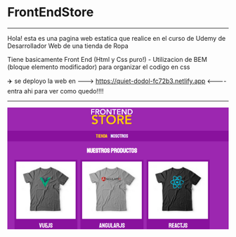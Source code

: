# FrontEndStore
--------------------------------------------------------------------------------------------------------------------------------

Hola! esta es una pagina web estatica que realice en el curso de Udemy de Desarrollador Web de una tienda de Ropa

Tiene basicamente Front End (Html y Css puro!) - Utilizacion de BEM (bloque elemento modificador) para organizar el codigo en css


:airplane: se deployo la web en ---> https://quiet-dodol-fc72b3.netlify.app <---- entra ahi para ver como quedo!!!! 

------------------------------------------------------------------------------------------------------------------------------------


![Imagen del blog ](https://github.com/MEscriba/FrontEndStore/blob/main/img/captura.PNG)
